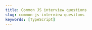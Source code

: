 ```yaml
---
title: Common JS interview questions
slug: common-js-interview-quesitons
keywords: [TypeScript]
---
```


